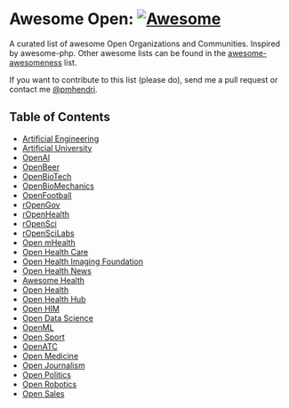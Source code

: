 # Awesome Open: [![Awesome](https://cdn.rawgit.com/sindresorhus/awesome/d7305f38d29fed78fa85652e3a63e154dd8e8829/media/badge.svg)](https://github.com/paulhendricks/awesome-open)

A curated list of awesome Open Organizations and Communities. Inspired by awesome-php.
Other awesome lists can be found in the [awesome-awesomeness](https://github.com/bayandin/awesome-awesomeness) list.

If you want to contribute to this list (please do), send me a pull request or contact me [@pmhendri](https://www.twitter.com/pmhendri).

## Table of Contents

* [Artificial Engineering](https://github.com/Artificial-Engineering)
* [Artificial University](https://github.com/Artificial-University)
* [OpenAI](https://github.com/openai)
* [OpenBeer](https://github.com/openbeer)
* [OpenBioTech](https://github.com/openbiotech)
* [OpenBioMechanics](https://github.com/openbiomechanics)
* [OpenFootball](https://github.com/openfootball)
* [rOpenGov](https://github.com/rOpenGov)
* [rOpenHealth](https://github.com/rOpenGov)
* [rOpenSci](https://github.com/ropensci)
* [rOpenSciLabs](https://github.com/ropenscilabs)
* [Open mHealth](https://github.com/openmhealth)
* [Open Health Care](https://github.com/openhealthcare)
* [Open Health Imaging Foundation](https://github.com/OHIF)
* [Open Health News](http://www.openhealthnews.com/)
* [Awesome Health](https://github.com/kakoni/awesome-health)
* [Open Health](http://openhealth.wemaketotem.org/)
* [Open Health Hub](https://www.openhealthhub.org/)
* [Open HIM](http://openhim.org/)
* [Open Data Science](https://github.com/sods)
* [OpenML](https://github.com/OpenML)
* [Open Sport](https://github.com/opensport)
* [OpenATC](https://github.com/kfichter/OpenATC)
* [Open Medicine](https://github.com/openmedicine)
* [Open Journalism](https://github.com/openjournalism)
* [Open Politics](https://github.com/openpolitics)
* [Open Robotics](https://github.com/openrobotics)
* [Open Sales](https://github.com/opensales)
